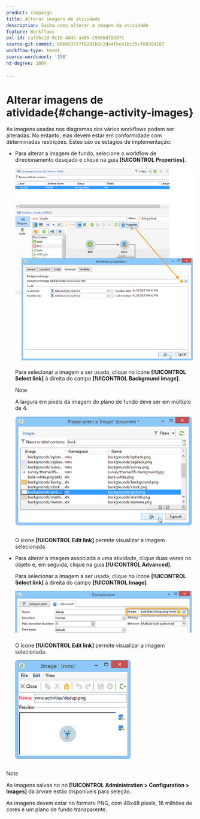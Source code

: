 ```yaml
---
product: campaign
title: Alterar imagens de atividade
description: Saiba como alterar a imagem da atividade
feature: Workflows
exl-id: cafdbc10-9c10-4d42-a485-c9880df8d371
source-git-commit: b666535f7f82d1b8c2da4fbce1bc25cf8d39d187
workflow-type: tm+mt
source-wordcount: '158'
ht-degree: 100%

---
```


# Alterar imagens de atividade{#change-activity-images}



As imagens usadas nos diagramas dos vários workflows podem ser alteradas. No entanto, elas devem estar em conformidade com determinadas restrições. Estes são os estágios de implementação:

* Para alterar a imagem de fundo, selecione o workflow de direcionamento desejado e clique na guia **[!UICONTROL Properties]**.

  ![](assets/s_user_segmentation_properties_tab.png)

  Para selecionar a imagem a ser usada, clique no ícone **[!UICONTROL Select link]** à direita do campo **[!UICONTROL Background image]**.

  >[!NOTE]
  >
  >A largura em pixels da imagem do plano de fundo deve ser em múltiplo de 4.

  ![](assets/s_user_segmentation_background_select.png)

  O ícone **[!UICONTROL Edit link]** permite visualizar a imagem selecionada.

* Para alterar a imagem associada a uma atividade, clique duas vezes no objeto e, em seguida, clique na guia **[!UICONTROL Advanced]**.

  Para selecionar a imagem a ser usada, clique no ícone **[!UICONTROL Select link]** à direita do campo **[!UICONTROL Image]**.

  ![](assets/s_user_segmentation_activity_image.png)

  O ícone **[!UICONTROL Edit link]** permite visualizar a imagem selecionada.

  ![](assets/s_user_segmentation_activity_image_select.png)

>[!NOTE]
>
>As imagens salvas no nó **[!UICONTROL Administration > Configuration > Images]** da árvore estão disponíveis para seleção.
>  
>As imagens devem estar no formato PNG, com 48x48 pixels, 16 milhões de cores e um plano de fundo transparente.
